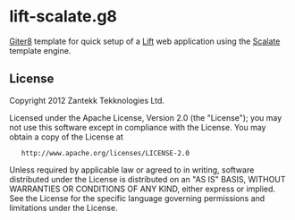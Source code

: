 lift-scalate.g8
===============
[Giter8] template for quick setup of a [Lift] web application using the [Scalate]
template engine.



License
-------
   Copyright 2012 Zantekk Tekknologies Ltd.

   Licensed under the Apache License, Version 2.0 (the "License");
   you may not use this software except in compliance with the License.
   You may obtain a copy of the License at

       http://www.apache.org/licenses/LICENSE-2.0

   Unless required by applicable law or agreed to in writing, software
   distributed under the License is distributed on an "AS IS" BASIS,
   WITHOUT WARRANTIES OR CONDITIONS OF ANY KIND, either express or implied.
   See the License for the specific language governing permissions and
   limitations under the License.



[Giter8]: http://
[Lift]: http://liftweb.net
[Scalate]: http://scalate.fusesource.org
